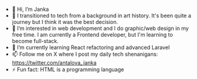 - 👋 Hi, I’m Janka
- 🎨 I transitioned to tech from a background in art history. It's been quite a journey but I think it was the best decision.
- 👀 I’m interested in web development and I do graphic/web design in my free time. I am currently a Frontend developer, but I'm learning to become full-stack.
- 🌱 I’m currently learning React refactoring and advanced Laravel
- 📫 Follow me on X where I post my daily tech shenanigans: https://twitter.com/antalova_janka
- ⚡ Fun fact: HTML is a programming language

<!---
Sleepyhead95/Sleepyhead95 is a ✨ special ✨ repository because its `README.md` (this file) appears on your GitHub profile.
You can click the Preview link to take a look at your changes.
--->
